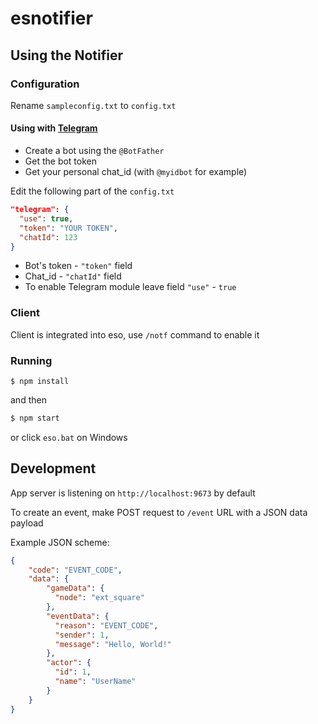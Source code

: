# esnotifier

## Using the Notifier

### Configuration

Rename `sampleconfig.txt` to `config.txt`

#### Using with [Telegram](https://telegram.org/)
- Create a bot using the `@BotFather`
- Get the bot token
- Get your personal chat_id (with `@myidbot` for example)

Edit the following part of the `config.txt`
```JSON
"telegram": {
  "use": true,
  "token": "YOUR TOKEN",
  "chatId": 123
}
```
- Bot's token - `"token"` field
- Chat_id - `"chatId"` field
- To enable Telegram module leave field `"use"` - `true`

### Client

Client is integrated into eso, use `/notf` command to enable it

### Running 

```
$ npm install
```

and then
```bash
$ npm start
```
or click `eso.bat` on Windows

## Development

App server is listening on `http://localhost:9673` by default

To create an event, make POST request to `/event` URL with a JSON data payload

Example JSON scheme:
```JSON
{
    "code": "EVENT_CODE",
    "data": {
        "gameData": {
          "node": "ext_square"
        },
        "eventData": {
          "reason": "EVENT_CODE",
          "sender": 1,
          "message": "Hello, World!"
        },
        "actor": {
          "id": 1,
          "name": "UserName"
        }
    }
}
```
